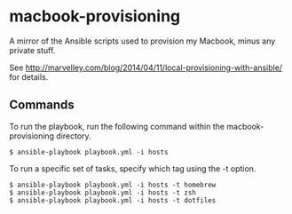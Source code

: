 macbook-provisioning
====================

A mirror of the Ansible scripts used to provision my Macbook, minus any private stuff.

See http://marvelley.com/blog/2014/04/11/local-provisioning-with-ansible/ for details.

## Commands

To run the playbook, run the following command within the macbook-provisioning directory.

    $ ansible-playbook playbook.yml -i hosts

To run a specific set of tasks, specify which tag using the -t option.

    $ ansible-playbook playbook.yml -i hosts -t homebrew
    $ ansible-playbook playbook.yml -i hosts -t zsh
    $ ansible-playbook playbook.yml -i hosts -t dotfiles